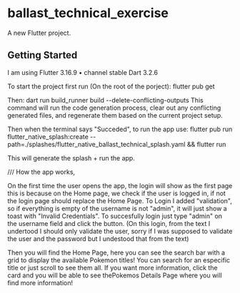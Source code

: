 # ballast_technical_exercise

A new Flutter project.

## Getting Started

I am using Flutter 3.16.9 • channel stable Dart 3.2.6

To start the project first run (On the root of the porject): 
flutter pub get

Then: 
dart run build_runner build --delete-conflicting-outputs
This command will run the code generation process, clear out any conflicting generated files, and regenerate them based on the current project setup.

Then when the terminal says "Succeded", to run the app use: 
flutter pub run flutter_native_splash:create --path=./splashes/flutter_native_ballast_technical_splash.yaml && flutter run

This will generate the splash + run the app. 

/// How the app works,

On the first time the user opens the app, the login will show as the first page this is because on the Home page, we check if the user is logged in, if not the login page should replace the Home Page. 
To Login I added "validation", so if everything is empty of the username is not "admin", it will just show a toast with "Invalid Credentials". To succesfully login just type "admin" on the username field and click the button. 
(On this login, from the text I undertood I should only validate the user, sorry if I was supposed to validate the user and the password but I undestood that from the text)

Then you will find the Home Page, here you can see the search bar with a grid to display the available Pokemon titles! You can search for an especific title or just scroll to see them all. 
If you want more information, click the card and you will be able to see thePokemos Details Page where you will find more information! 